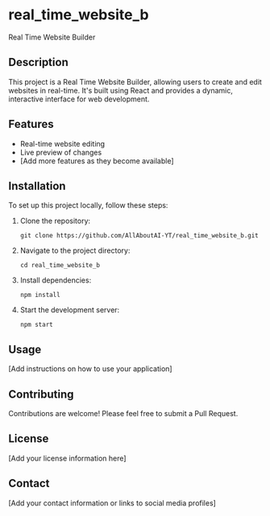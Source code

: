 # real_time_website_b

Real Time Website Builder

## Description

This project is a Real Time Website Builder, allowing users to create and edit websites in real-time. It's built using React and provides a dynamic, interactive interface for web development.

## Features

- Real-time website editing
- Live preview of changes
- [Add more features as they become available]

## Installation

To set up this project locally, follow these steps:

1. Clone the repository:
   ```
   git clone https://github.com/AllAboutAI-YT/real_time_website_b.git
   ```
2. Navigate to the project directory:
   ```
   cd real_time_website_b
   ```
3. Install dependencies:
   ```
   npm install
   ```
4. Start the development server:
   ```
   npm start
   ```

## Usage

[Add instructions on how to use your application]

## Contributing

Contributions are welcome! Please feel free to submit a Pull Request.

## License

[Add your license information here]

## Contact

[Add your contact information or links to social media profiles]
